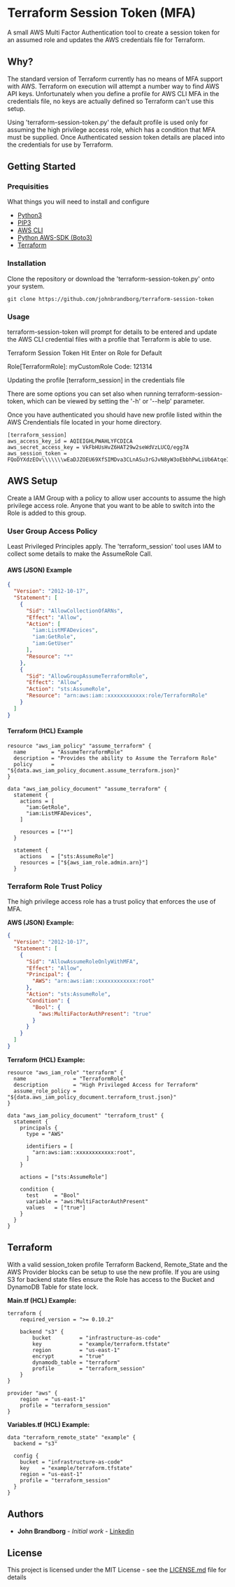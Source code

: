 Terraform Session Token (MFA)
=================

A small AWS Multi Factor Authentication tool to create a session token for an assumed role and updates the AWS credentials file for Terraform.

Why?
----

The standard version of Terraform currently has no means of MFA support with AWS.  Terraform on execution will attempt a number way to find AWS API keys. Unfortunately when you define a profile for AWS CLI MFA in the credentials file, no keys are actually defined so Terraform can't use this setup.

Using 'terraform-session-token.py' the default profile is used only for assuming the high privilege access role, which has a condition that MFA must be supplied. Once Authenticated session token details are placed into the credentials for use by Terraform.

Getting Started
---------------

### Prequisities

What things you will need to install and configure

 - [Python3](https://www.python.org/)
 - [PIP3](https://pip.pypa.io)
 - [AWS CLI](https://aws.amazon.com/cli/)
 - [Python AWS-SDK (Boto3)](https://github.com/boto/boto3)
 - [Terraform](https://www.terraform.io/)

### Installation

Clone the repository or download the 'terraform-session-token.py' onto your system.

    git clone https://github.com/johnbrandborg/terraform-session-token

### Usage

terraform-session-token will prompt for details to be entered and update the AWS CLI credential files with a profile that Terraform is able to use.

  Terraform Session Token
  Hit Enter on Role for Default

  Role[TerraformRole]: myCustomRole
  Code: 121314

  Updating the profile [terraform_session] in the credentials file

There are some options you can set also when running terraform-session-token, which can be viewed by setting the '-h' or '--help' parameter.

Once you have authenticated you should have new profile listed within the AWS Crendentials file located in your home directory.

    [terraform_session]
    aws_access_key_id = AQIEIGHLPWAHLYFCDICA
    aws_secret_access_key = VkFbHUsHvZ6HAT29w2seWdVzLUCQ/egg7A
    aws_session_token = FQoDYXdzEOv\\\\\\\wEaDJZOEU69XfSIMDva3CLnASu3rGJvN8yW3oEbbhPwLiUb6AtqeILq3BmZR1Qr6bze8xlcwKdLZAoStT4drIlhuH7vQl1EaIDXT/AAeopW9siFupGnes+jTJXLMKmfslkngdlsndgVZWalDkRiH6Bg9ZgdkMXX34AV6Ro7MDpOwRVsRe+8/OSQPdtEPDBTfrSPTyALMSDFInieiownroiFJIlwEDsrBdd379ST3Gmftav4T4E9n4R1sxrVhtPqm0tvK7Y1lfgAJgftK+W4mwceygE27Q5xFnYaVxAHfd87dFSZvQLfRt5WIOEMZMZOjVDYCjGofXMBQ==

AWS Setup
---------

Create a IAM Group with a policy to allow user accounts to assume the high privilege access role.  Anyone that you want to be able to switch into the Role is added to this group.

### User Group Access Policy

Least Privileged Principles apply. The 'terraform_session' tool uses IAM to collect some details to make the AssumeRole Call.

#### AWS (JSON) Example
```json
{
  "Version": "2012-10-17",
  "Statement": [
    {
      "Sid": "AllowCollectionOfARNs",
      "Effect": "Allow",
      "Action": [
        "iam:ListMFADevices",
        "iam:GetRole",
        "iam:GetUser"
      ],
      "Resource": "*"
    },
    {
      "Sid": "AllowGroupAssumeTerraformRole",
      "Effect": "Allow",
      "Action": "sts:AssumeRole",
      "Resource": "arn:aws:iam::xxxxxxxxxxxx:role/TerraformRole"
    }
  ]
}
```

#### Terraform (HCL) Example
```hcl
resource "aws_iam_policy" "assume_terraform" {
  name        = "AssumeTerraformRole"
  description = "Provides the ability to Assume the Terraform Role"
  policy      = "${data.aws_iam_policy_document.assume_terraform.json}"
}

data "aws_iam_policy_document" "assume_terraform" {
  statement {
    actions = [
      "iam:GetRole",
      "iam:ListMFADevices",
    ]

    resources = ["*"]
  }

  statement {
    actions   = ["sts:AssumeRole"]
    resources = ["${aws_iam_role.admin.arn}"]
  }
```

### Terraform Role Trust Policy

The high privilege access role has a trust policy that enforces the use of MFA.

**AWS (JSON) Example:**
```json
{
  "Version": "2012-10-17",
  "Statement": [
    {
      "Sid": "AllowAssumeRoleOnlyWithMFA",
      "Effect": "Allow",
      "Principal": {
        "AWS": "arn:aws:iam::xxxxxxxxxxxx:root"
      },
      "Action": "sts:AssumeRole",
      "Condition": {
        "Bool": {
          "aws:MultiFactorAuthPresent": "true"
        }
      }
    }
  ]
}
```

**Terraform (HCL) Example:**
```hcl
resource "aws_iam_role" "terraform" {
  name               = "TerraformRole"
  description        = "High Privileged Access for Terraform"
  assume_role_policy = "${data.aws_iam_policy_document.terraform_trust.json}"
}

data "aws_iam_policy_document" "terraform_trust" {
  statement {
    principals {
      type = "AWS"

      identifiers = [
        "arn:aws:iam::xxxxxxxxxxxx:root",
      ]
    }

    actions = ["sts:AssumeRole"]

    condition {
      test     = "Bool"
      variable = "aws:MultiFactorAuthPresent"
      values   = ["true"]
    }
  }
}
```

Terraform
---------

With a valid session_token profile Terraform Backend, Remote_State and the AWS Provider blocks can be setup to use the new profile.  If you are using S3 for backend state files ensure the Role has access to the Bucket and DynamoDB Table for state lock.

**Main.tf (HCL) Example:**
```hcl
terraform {
    required_version = ">= 0.10.2"

    backend "s3" {
        bucket         = "infrastructure-as-code"
        key            = "example/terraform.tfstate"
        region         = "us-east-1"
        encrypt        = "true"
        dynamodb_table = "terraform"
        profile        = "terraform_session"
    }
}

provider "aws" {
    region  = "us-east-1"
    profile = "terraform_session"
}
```

**Variables.tf (HCL) Example:**
```
data "terraform_remote_state" "example" {
  backend = "s3"

  config {
    bucket = "infrastructure-as-code"
    key    = "example/terraform.tfstate"
    region = "us-east-1"
    profile = "terraform_session"
  }
}
```

Authors
-------

* **John Brandborg** - *Initial work* - [Linkedin](https://www.linkedin.com/in/johnbrandborg/)

License
-------
This project is licensed under the MIT License - see the [LICENSE.md](https://github.com/johnbrandborg/terraform-session-token/blob/master/LICENSE) file for details